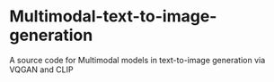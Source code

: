 # Multimodal-text-to-image-generation
A source code for Multimodal models in text-to-image generation via VQGAN and CLIP
